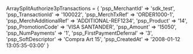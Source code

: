 ArraySplitAuthorize3pTransactions = {
    'psp_MerchantId' => 'sdk_test',
    'psp_TransactionId' => '100022',
    'psp_MerchTxRef' => 'ORDER1000-1',
    'psp_MerchAdditionalRef' => 'ADDITIONAL-REF1234',
    'psp_Product' => '14',
    'psp_PromotionCode' => 'VISA SANTANDER',
    'psp_Amount' => '15050',
    'psp_NumPayments' => '1',
    'psp_FirstPaymentDeferral' => '3',
    'psp_SoftDescriptor' => 'Compra Art 15',
    'psp_CreatedAt' => '2008-01-12 13:05:35-03:00'
}
